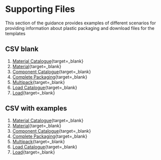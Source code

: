 # Supporting Files

This section of the guidance provides examples of different scenarios for providing information about plastic packaging and download files for the templates

## CSV blank

 1. [Material Catalogue](https://www.opendatamanchester.org.uk/wp-content/uploads/2023/01/7_1_7_Materials_Catalogue_Template.csv){target=_blank}
 2. [Material](https://www.opendatamanchester.org.uk/wp-content/uploads/2023/01/7_1_2_Materials_Template.csv){target=_blank}
 3. [Component Catalogue](https://www.opendatamanchester.org.uk/wp-content/uploads/2023/01/7_1_1_Component_Catalogue_Template.csv){target=_blank}
 4. [Complete Packaging](https://www.opendatamanchester.org.uk/wp-content/uploads/2023/01/7_1_3_Complete_Packaging_Template.csv){target=_blank}
 5. [Multipack](https://www.opendatamanchester.org.uk/wp-content/uploads/2023/01/7_1_4_Multipack_Template.csv){target=_blank}
 6. [Load Catalogue](https://www.opendatamanchester.org.uk/wp-content/uploads/2023/01/7_1_5_Load_Catalogue_Template.csv){target=_blank}
 7. [Load](https://www.opendatamanchester.org.uk/wp-content/uploads/2023/01/7_1_6_Load_Template.csv){target=_blank}

## CSV with examples

 1. [Material Catalogue](https://www.opendatamanchester.org.uk/wp-content/uploads/2023/01/7_1_7_Materials_Catalogue_Example.csv){target=_blank}
 2. [Material](https://www.opendatamanchester.org.uk/wp-content/uploads/2023/01/7_1_2_Materials_Example.csv){target=_blank}
 3. [Component Catalogue](https://www.opendatamanchester.org.uk/wp-content/uploads/2023/01/7_1_1_Component_Catalogue_Example.csv){target=_blank}
 4. [Complete Packaging](https://www.opendatamanchester.org.uk/wp-content/uploads/2023/01/7_1_3_Complete_Packaging_Example.csv){target=_blank}
 5. [Multipack](https://www.opendatamanchester.org.uk/wp-content/uploads/2023/01/7_1_4_Multipack_Example.csv){target=_blank}
 6. [Load Catalogue](https://www.opendatamanchester.org.uk/wp-content/uploads/2023/01/7_1_5_Load_Catalogue_Example.csv){target=_blank}
 7. [Load](https://www.opendatamanchester.org.uk/wp-content/uploads/2023/01/7_1_6_Load_Example.csv){target=_blank}



